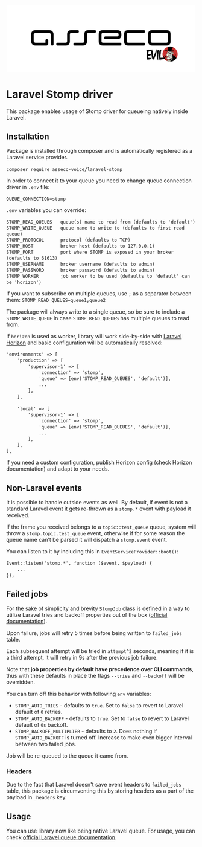<p align="center"><a href="https://see.asseco.com" target="_blank"><img src="https://github.com/asseco-voice/art/blob/c5331628a9b5990b40a7ce46db01416599c4d7f6/asseco_logo.png" width="500"></a></p>

# Laravel Stomp driver

This package enables usage of Stomp driver for queueing natively inside Laravel.

## Installation

Package is installed through composer and is automatically registered
as a Laravel service provider.

``composer require asseco-voice/laravel-stomp``

In order to connect it to your queue you need to change queue
connection driver in ``.env`` file:

```
QUEUE_CONNECTION=stomp
```

``.env`` variables you can override:

```
STOMP_READ_QUEUES   queue(s) name to read from (defaults to 'default')
STOMP_WRITE_QUEUE   queue name to write to (defaults to first read queue)
STOMP_PROTOCOL      protocol (defaults to TCP)
STOMP_HOST          broker host (defaults to 127.0.0.1)
STOMP_PORT          port where STOMP is exposed in your broker (defaults to 61613)
STOMP_USERNAME      broker username (defaults to admin)
STOMP_PASSWORD      broker password (defaults to admin)
STOMP_WORKER        job worker to be used (defaults to 'default' can be 'horizon')
```

If you want to subscribe on multiple queues, use ``;`` as a separator between them: `STOMP_READ_QUEUES=queue1;queue2`

The package will always write to a single queue, so be sure to include a
``STOMP_WRITE_QUEUE`` in case `STOMP_READ_QUEUES` has multiple queues to read from.

If ``horizon`` is used as worker, library will work side-by-side with 
[Laravel Horizon](https://laravel.com/docs/7.x/horizon) and basic configuration will be 
automatically resolved:

```
'environments' => [
    'production' => [
        'supervisor-1' => [
            'connection' => 'stomp',
            'queue' => [env('STOMP_READ_QUEUES', 'default')],
            ...
        ],
    ],

    'local' => [
        'supervisor-1' => [
            'connection' => 'stomp',
            'queue' => [env('STOMP_READ_QUEUES', 'default')],
            ...
        ],
    ],
],
```

If you need a custom configuration, publish Horizon config (check Horizon documentation)
and adapt to your needs. 

## Non-Laravel events

It is possible to handle outside events as well. By default, if event is not a standard Laravel event it 
gets re-thrown as a ``stomp.*`` event with payload it received. 

If the frame you received belongs to a ``topic::test_queue`` queue, system will throw a `stomp.topic.test_queue` event,
otherwise if for some reason the queue name can't be parsed it will dispatch a ``stomp.event`` event. 

You can listen to it by including this in 
``EventServiceProvider::boot()``:

```
Event::listen('stomp.*', function ($event, $payload) {
    ...
});
```

## Failed jobs

For the sake of simplicity and brevity ``StompJob`` class is defined in a way to utilize Laravel tries and
backoff properties out of the box ([official documentation](https://laravel.com/docs/8.x/queues#dealing-with-failed-jobs)). 

Upon failure, jobs will retry 5 times before being written to ``failed_jobs`` table.

Each subsequent attempt will be tried in ``attempt^2`` seconds, meaning if it is a third attempt, it will retry in 9s after 
the previous job failure. 

Note that **job properties by default have precedence over CLI commands**, thus with these defaults in place
the flags ``--tries`` and `--backoff` will be overridden. 

You can turn off this behavior with following ``env`` variables:

- `STOMP_AUTO_TRIES` - defaults to `true`. Set to `false` to revert to Laravel default of `0` retries. 
- `STOMP_AUTO_BACKOFF` - defaults to `true`. Set to `false` to revert to Laravel default of `0s` backoff. 
- `STOMP_BACKOFF_MULTIPLIER` - defaults to `2`. Does nothing if `STOMP_AUTO_BACKOFF` is turned off. Increase to 
make even bigger interval between two failed jobs. 

Job will be re-queued to the queue it came from.

### Headers

Due to the fact that Laravel doesn't save event headers to ``failed_jobs`` table, this package is circumventing this
by storing headers as a part of the payload in ``_headers`` key. 

## Usage

You can use library now like being native Laravel queue. 
For usage, you can check 
[official Laravel queue documentation](https://laravel.com/docs/8.x/queues).
